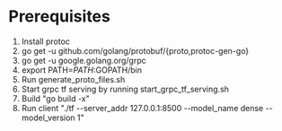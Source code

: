 Prerequisites
=============
1) Install protoc
2) go get -u github.com/golang/protobuf/{proto,protoc-gen-go}
3) go get -u google.golang.org/grpc
4) export PATH=$PATH:$GOPATH/bin
5) Run generate_proto_files.sh
6) Start grpc tf serving by running start_grpc_tf_serving.sh
7) Build "go build -x"
7) Run client "./tf --server_addr 127.0.0.1:8500 --model_name dense --model_version 1"
